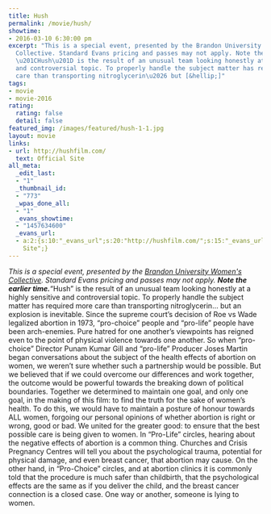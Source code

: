 ```yaml
---
title: Hush
permalink: /movie/hush/
showtime:
- 2016-03-10 6:30:00 pm
excerpt: "This is a special event, presented by the Brandon University Women&#8217;s
  Collective. Standard Evans pricing and passes may not apply. Note the earlier time.
  \u201CHush\u201D is the result of an unusual team looking honestly at a highly sensitive
  and controversial topic. To properly handle the subject matter has required more
  care than transporting nitroglycerin\u2026 but [&hellip;]"
tags:
- movie
- movie-2016
rating:
  rating: false
  detail: false
featured_img: /images/featured/hush-1-1.jpg
layout: movie
links:
- url: http://hushfilm.com/
  text: Official Site
all_meta:
  _edit_last:
  - "1"
  _thumbnail_id:
  - "773"
  _wpas_done_all:
  - "1"
  _evans_showtime:
  - "1457634600"
  _evans_url:
  - a:2:{s:10:"_evans_url";s:20:"http://hushfilm.com/";s:15:"_evans_url_name";s:13:"Official
    Site";}
---
```


*This is a special event, presented by the [Brandon University Women's Collective](http://www.busu.ca/collectives/). Standard Evans pricing and passes may not apply. **Note the earlier time.***“Hush” is the result of an unusual team looking honestly at a highly sensitive and controversial topic. To properly handle the subject matter has required more care than transporting nitroglycerin… but an explosion is inevitable. Since the supreme court’s decision of Roe vs Wade legalized abortion in 1973, “pro-choice” people and “pro-life” people have been arch-enemies. Pure hatred for one another’s viewpoints has reigned even to the point of physical violence towards one another. So when “pro-choice” Director Punam Kumar Gill and “pro-life” Producer Joses Martin began conversations about the subject of the health effects of abortion on women, we weren’t sure whether such a partnership would be possible. But we believed that if we could overcome our differences and work together, the outcome would be powerful towards the breaking down of political boundaries. Together we determined to maintain one goal, and only one goal, in the making of this film: to find the truth for the sake of women’s health. To do this, we would have to maintain a posture of honour towards ALL women, forgoing our personal opinions of whether abortion is right or wrong, good or bad. We united for the greater good: to ensure that the best possible care is being given to women. In “Pro-Life” circles, hearing about the negative effects of abortion is a common thing. Churches and Crisis Pregnancy Centres will tell you about the psychological trauma, potential for physical damage, and even breast cancer, that abortion may cause. On the other hand, in “Pro-Choice” circles, and at abortion clinics it is commonly told that the procedure is much safer than childbirth, that the psychological effects are the same as if you deliver the child, and the breast cancer connection is a closed case. One way or another, someone is lying to women.